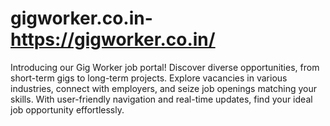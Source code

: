 # gigworker.co.in- https://gigworker.co.in/
Introducing our Gig Worker job portal! Discover diverse opportunities, from short-term gigs to long-term projects. Explore vacancies in various industries, connect with employers, and seize job openings matching your skills. With user-friendly navigation and real-time updates, find your ideal job opportunity effortlessly.
